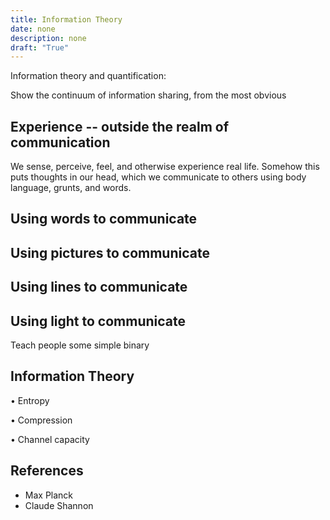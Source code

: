 ```yaml
---
title: Information Theory
date: none
description: none
draft: "True"
---
```




Information theory and quantification:

Show the continuum of information sharing, from the most obvious




## Experience -- outside the realm of communication
We sense, perceive, feel, and otherwise experience real life. Somehow this puts thoughts in our head, which we communicate to others using body language, grunts, and words.

## Using words to communicate


## Using pictures to communicate


## Using lines to communicate


## Using light to communicate
Teach people some simple binary

## Information Theory
• Entropy

• Compression

• Channel capacity


## References
- Max Planck
- Claude Shannon